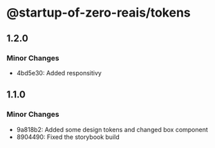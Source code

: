 # @startup-of-zero-reais/tokens

## 1.2.0

### Minor Changes

- 4bd5e30: Added responsitivy

## 1.1.0

### Minor Changes

- 9a818b2: Added some design tokens and changed box component
- 8904490: Fixed the storybook build
